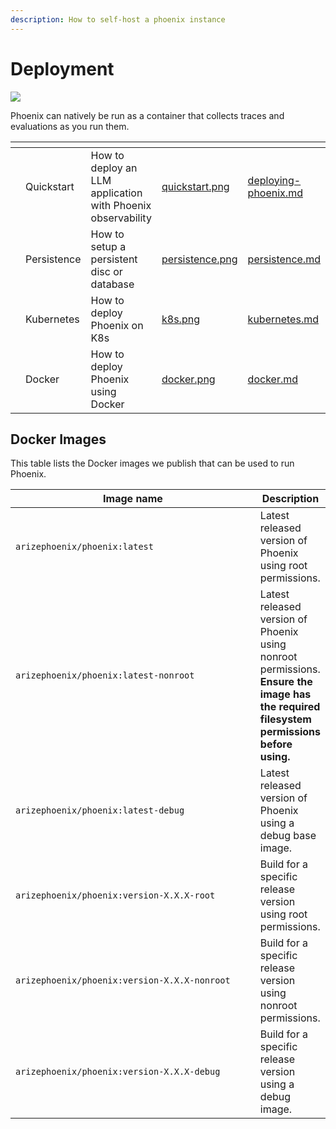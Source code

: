 ```yaml
---
description: How to self-host a phoenix instance
---
```


# Deployment

[![](https://camo.githubusercontent.com/63d36979ad4d1307931b2e7388f90bf5c14024b3d43baccfea1dabf890444d54/68747470733a2f2f696d672e736869656c64732e696f2f646f636b65722f762f6172697a6570686f656e69782f70686f656e69783f736f72743d73656d766572266c6f676f3d646f636b6572266c6162656c3d696d61676526636f6c6f723d626c7565)](https://hub.docker.com/r/arizephoenix/phoenix/tags)

Phoenix can natively be run as a container that collects traces and evaluations as you run them.&#x20;

<table data-card-size="large" data-view="cards"><thead><tr><th></th><th></th><th></th><th data-hidden data-card-cover data-type="files"></th><th data-hidden data-card-target data-type="content-ref"></th></tr></thead><tbody><tr><td></td><td>Quickstart</td><td>How to deploy an LLM application with Phoenix observability</td><td><a href="../.gitbook/assets/quickstart.png">quickstart.png</a></td><td><a href="deploying-phoenix.md">deploying-phoenix.md</a></td></tr><tr><td></td><td>Persistence</td><td>How to setup a persistent disc or database</td><td><a href="../.gitbook/assets/persistence.png">persistence.png</a></td><td><a href="persistence.md">persistence.md</a></td></tr><tr><td></td><td>Kubernetes</td><td>How to deploy Phoenix on K8s</td><td><a href="../.gitbook/assets/k8s.png">k8s.png</a></td><td><a href="kubernetes.md">kubernetes.md</a></td></tr><tr><td></td><td>Docker</td><td>How to deploy Phoenix using Docker</td><td><a href="../.gitbook/assets/docker.png">docker.png</a></td><td><a href="docker.md">docker.md</a></td></tr></tbody></table>

## Docker Images

This table lists the Docker images we publish that can be used to run Phoenix.

<table data-full-width="true"><thead><tr><th width="440">Image name</th><th>Description</th></tr></thead><tbody><tr><td><code>arizephoenix/phoenix:latest</code></td><td>Latest released version of Phoenix using root permissions.</td></tr><tr><td><code>arizephoenix/phoenix:latest-nonroot</code></td><td>Latest released version of Phoenix using nonroot permissions. <strong>Ensure the image has the required filesystem permissions before using.</strong></td></tr><tr><td><code>arizephoenix/phoenix:latest-debug</code></td><td>Latest released version of Phoenix using a debug base image.</td></tr><tr><td><code>arizephoenix/phoenix:version-X.X.X-root</code></td><td>Build for a specific release version using root permissions.</td></tr><tr><td><code>arizephoenix/phoenix:version-X.X.X-nonroot</code></td><td>Build for a specific release version using nonroot permissions.</td></tr><tr><td><code>arizephoenix/phoenix:version-X.X.X-debug</code></td><td>Build for a specific release version using a debug image.</td></tr></tbody></table>
